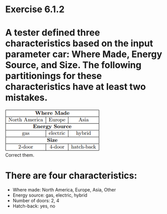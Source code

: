 # Exercise 6.1.2
# A tester defined three characteristics based on the input parameter car: Where Made, Energy Source, and Size. The following partitionings for these characteristics have at least two mistakes. 

![image](https://raw.githubusercontent.com/ibiann/Software-Testing-2021-USTH/main/PhamChiTrung/Img%206.2.2.PNG)<br>
Correct them.

# There are four characteristics:
* Where made: North America, Europe, Asia, Other
* Energy source: gas, electric, hybrid
* Number of doors: 2, 4
* Hatch-back: yes, no
